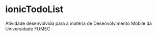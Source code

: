 # ionicTodoList
Atividade desenvolvida para a matéria de Desenvolvimento Mobile da Universidade FUMEC
